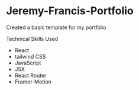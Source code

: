 # Jeremy-Francis-Portfolio
Created a basic template for my portfolio

Technical Skills Used
- React
- tailwind CSS
- JavaScript
- JSX
- React Router
- Framer-Motion
